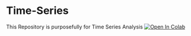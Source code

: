 # Time-Series
 This Repository is purposefully for Time Series Analysis
[![Open In Colab](https://colab.research.google.com/assets/colab-badge.svg)](https://colab.research.google.com/github/Suleman-Zack/Time-Series/blob/main/Univariate%20Time%20Series.ipynb)
